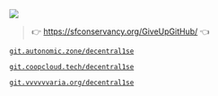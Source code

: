 <img src="https://vvvvvvaria.org/logs/x-y-protocols/image/WOQRuRLhQJifJHeCiEEHYQ.jpg" />

> :point_right: https://sfconservancy.org/GiveUpGitHub/ :point_left:

[`git.autonomic.zone/decentral1se`](https://git.autonomic.zone/decentral1se)

[`git.coopcloud.tech/decentral1se`](https://git.coopcloud.tech/decentral1se)

[`git.vvvvvvaria.org/decentral1se`](https://git.vvvvvvaria.org/decentral1se)
